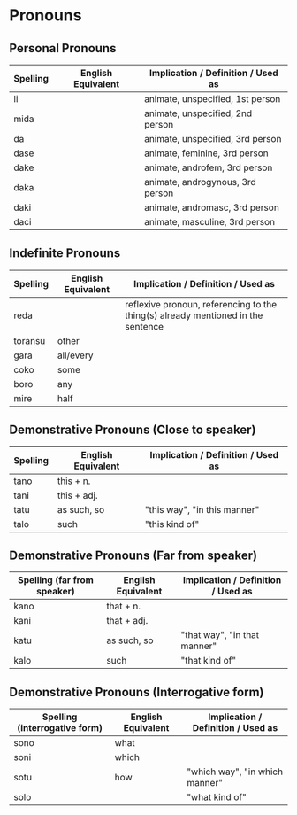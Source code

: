 # Pronouns

## Personal Pronouns

| Spelling | English Equivalent | Implication / Definition / Used as |
|----------|--------------------|------------------------------------|
| li |  | animate, unspecified, 1st person |
| mida |  | animate, unspecified, 2nd person |
| da |  | animate, unspecified, 3rd person |
| dase |  | animate, feminine, 3rd person |
| dake |  | animate, androfem, 3rd person |
| daka |  | animate, androgynous, 3rd person |
| daki |  | animate, andromasc, 3rd person |
| daci |  | animate, masculine, 3rd person |

## Indefinite Pronouns

| Spelling | English Equivalent | Implication / Definition / Used as |
|----------|--------------------|------------------------------------|
| reda |  | reflexive pronoun, referencing to the thing(s) already mentioned in the sentence |
| toransu | other |  |
| gara | all/every |  |
| coko | some |  |
| boro | any |  |
| mire | half |  |

## Demonstrative Pronouns (Close to speaker)

| Spelling | English Equivalent | Implication / Definition / Used as |
|----------|--------------------|------------------------------------|
| tano | this + n. |  |
| tani | this + adj. |  |
| tatu | as such, so | "this way", "in this manner" |
| talo | such | "this kind of" |

## Demonstrative Pronouns (Far from speaker)

| Spelling (far from speaker) | English Equivalent |Implication / Definition / Used as |
|-----------------------------|--------------------|------------------------------------|
| kano | that + n. |
| kani | that + adj. |
| katu | as such, so | "that way", "in that manner" |
| kalo | such | "that kind of" |

## Demonstrative Pronouns (Interrogative form)

| Spelling (interrogative form) | English Equivalent |Implication / Definition / Used as |
|-----------------------------|--------------------|------------------------------------|
| sono | what |
| soni | which |
| sotu | how | "which way", "in which manner" |
| solo |  | "what kind of" |